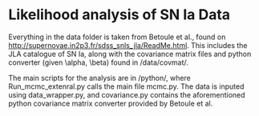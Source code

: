 
# Likelihood analysis of SN Ia Data #

Everything in the data folder is taken from Betoule et al., found on http://supernovae.in2p3.fr/sdss_snls_jla/ReadMe.html. This includes the JLA catalogue of SN Ia, along with the covariance matrix files and python converter (given \alpha, \beta) found in /data/covmat/.

The main scripts for the analysis are in /python/, where Run_mcmc_extenral.py calls the main file mcmc.py. The data is inputed using data_wrapper.py, and covariance.py contains the aforementioned python covariance matrix converter provided by Betoule et al. 
